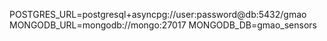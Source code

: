 POSTGRES_URL=postgresql+asyncpg://user:password@db:5432/gmao
MONGODB_URL=mongodb://mongo:27017
MONGODB_DB=gmao_sensors
